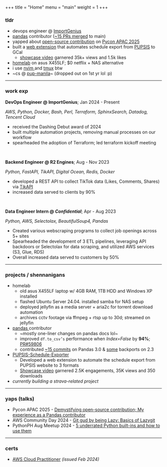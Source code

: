 +++
title = "Home"
menu = "main"
weight = 1
+++

### tldr

- devops engineer @ [ImportGenius](https://www.importgenius.com/)
- [pandas](https://pandas.pydata.org/) contributor ([~15 PRs merged](https://github.com/pandas-dev/pandas/commits?author=kevsteramp) to main)
- yapped about [open-source contribution](https://youtu.be/MIfd-ntWq_A?si=JqTM2cqOksi8i47p) on [Pycon APAC 2025](https://www.facebook.com/share/p/1Ahf5GrPxd/)
- built a [web extension](https://github.com/KevsterAmp/PUPSIS-Schedule-Exporter) that automates schedule export from [PUPSIS](https://sis2.pup.edu.ph/) to GCal
  - [showcase video](https://www.facebook.com/share/v/1C6tNF3htf/) garnered 35k+ views and 1.5k likes
- [homelab](https://www.linkedin.com/posts/kevin-amparado_from-junk-to-homelab-breathing-new-life-activity-7330570147318980608-Bax5) on asus X455LF; $0 netflix + NAS alternative
- i use [ nvim ](https://github.com/KevsterAmp/Lazyvim-config.nvim) and [tmux](https://github.com/tmux/tmux/wiki) btw
- ~cs @ [pup-manila](https://www.pup.edu.ph/)~ (dropped out on 1st yr lol :p)

---

### work exp

**DevOps Engineer @ ImportGenius**; Jan 2024 - Present

_AWS, Python, Docker, Bash, Perl, Terraform, SphinxSearch, Datadog, Tencent Cloud_

- received the Dashing Debut award of 2024
- built multiple automation projects, removing manual processes on our workflow
- spearheaded the adoption of Terraform; led terraform kickoff meeting

<br>

**Backend Engineer @ R2 Engines**; Aug - Nov 2023

_Python, FastAPI, TikAPI, Digital Ocean, Redis, Docker_

- developed a REST API to collect TikTok data (Likes, Comments, Shares) via [ TikAPI ]()
- increased data served to clients by 90%

<br>

**Data Engineer Intern @ _Confidential_**; Apr - Aug 2023

_Python, AWS, Selectolax, BeautifulSoup4, Pandas_

- Created various webscraping programs to collect job openings across 5+ sites
- Spearheaded the development of 3 ETL pipelines, leveraging API backdoors or Selectolax for data scraping, and utilized AWS services (S3, Glue, RDS)
- Overall increased data served to customers by 50%

---

### projects / shennanigans

- homelab
  - old asus X455LF laptop w/ 4GB RAM, 1TB HDD and Windows XP installed
  - flashed Ubuntu Server 24.04. installed samba for NAS setup
  - deployed jellyfin as a media server + aria2c for torrent download automation
  - archives cctv footage via ffmpeg + rtsp up to 30d; streamed on jellyfin
- [ pandas ](https://pandas.pydata.org/) contributor
  - ~mostly one-liner changes on pandas docs lol~
  - improved `df.to_csv’s` performance when _Index=False_ by **94%**; [PR#59806](https://github.com/pandas-dev/pandas/pull/59608)
  - contributed [~15 commits](https://github.com/pandas-dev/pandas/commits?author=kevsteramp) on Pandas 3.0 & [some](https://github.com/pandas-dev/pandas/commits/2.3.x?author=kevsteramp) backports on 2.3
- [ PUPSIS-Schedule-Exporter ](https://github.com/KevsterAmp/PUPSIS-Schedule-Exporter)
  - Developed a web extension to automate the schedule export from PUPSIS website to 3 formats
  - [Showcase video](https://www.facebook.com/share/v/1C6tNF3htf/) garnered 2.5K engagements, 35K views and 350 downloads
- _currently building a strava-related project_

---

### yaps (talks)

- Pycon APAC 2025 - [Demystifying open-source contribution; My experience as a Pandas contributor](https://youtu.be/MIfd-ntWq_A?si=JqTM2cqOksi8i47p)
- AWS Community Day 2024 - [ Git gud by being Lazy: Basics of Lazygit ](https://www.linkedin.com/posts/kevin-amparado_in-the-past-weekend-i-attended-aws-community-activity-7245400611364478976-Hv1e)
- PythonPH Aug Meetup 2024 - [ 5 underrated Python built-ins and how to use them ](https://www.linkedin.com/posts/kevin-amparado_pythonph-pythonph2024-pythonphaugustmeetup-activity-7236343438680473600-zUb3)

---

### certs

- [AWS Cloud Practitioner](https://cp.certmetrics.com/amazon/en/public/verify/credential/df514b9a0bdf49d18fb0c191edc64a84) _(issued Feb 2024)_
